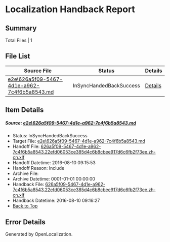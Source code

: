 # <a name='report-top'></a> Localization Handback Report

## Summary
 Total Files | 1

## File List
 Source File | Status | Details 
 ----------- | ------ | ------- 
 [e2e\626a5f09-5467-4d1e-a962-7c4f6b5a8543.md](https://github.com/OpenLocalizationTestOrg/oltest/blob/57a7ff571268b64ca6d242002b9a06734c3fc916/e2e/626a5f09-5467-4d1e-a962-7c4f6b5a8543.md) | InSyncHandedBackSuccess | [Details](#cdfab19d048257d3694222d8846f24c326455d5a1)

## Item Details
##### <a name='cdfab19d048257d3694222d8846f24c326455d5a1'></a> Source: [e2e\626a5f09-5467-4d1e-a962-7c4f6b5a8543.md](https://github.com/OpenLocalizationTestOrg/oltest/blob/57a7ff571268b64ca6d242002b9a06734c3fc916/e2e/626a5f09-5467-4d1e-a962-7c4f6b5a8543.md)
* Status: InSyncHandedBackSuccess
* Target File: [e2e\626a5f09-5467-4d1e-a962-7c4f6b5a8543.md](https://github.com/OpenLocalizationTestOrg/ol-test-zhcn/blob/914bafb4aef2cd10905a481c4d0be0cdfd3b1b5c/e2e/626a5f09-5467-4d1e-a962-7c4f6b5a8543.md)
* Handoff File: [626a5f09-5467-4d1e-a962-7c4f6b5a8543.22efd06053ce385d4c6b8cbee917d6c6fb2f73ee.zh-cn.xlf](https://github.com/OpenLocalizationTestOrg/olhandoff-e2e/blob/2b5c28193bd2c51a6517fa4a26d8278990f9008a/ol-handoff/OpenLocalizationTestOrg/ol-test-zhcn/ci/ht/626a5f09-5467-4d1e-a962-7c4f6b5a8543.22efd06053ce385d4c6b8cbee917d6c6fb2f73ee.zh-cn.xlf)
* Handoff Datetime: 2016-08-10 09:15:53
* Handoff Reason: Include
* Archive File: 
* Archive Datetime: 0001-01-01 00:00:00
* Handback File: [626a5f09-5467-4d1e-a962-7c4f6b5a8543.22efd06053ce385d4c6b8cbee917d6c6fb2f73ee.zh-cn.xlf](https://github.com/OpenLocalizationTestOrg/olhandback-e2e/blob/4c24de35f5c9099f798689b21d2e1591d542a2c1/ol-handback/OpenLocalizationTestOrg/ol-test-zhcn/ci/ht/626a5f09-5467-4d1e-a962-7c4f6b5a8543.22efd06053ce385d4c6b8cbee917d6c6fb2f73ee.zh-cn.xlf)
* Handback Datetime: 2016-08-10 09:16:27
* [Back to Top](#report-top)


## Error Details

Generated by OpenLocalization.
